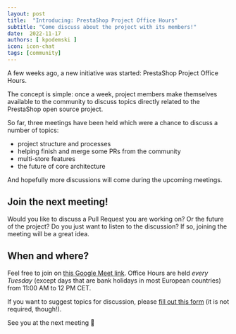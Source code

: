 ```yaml
---
layout: post
title:  "Introducing: PrestaShop Project Office Hours"
subtitle: "Come discuss about the project with its members!"
date:  2022-11-17
authors: [ kpodemski ]
icon: icon-chat
tags: [community]
---
```


A few weeks ago, a new initiative was started: PrestaShop Project Office Hours.

The concept is simple: once a week, project members make themselves available to the community to discuss topics directly related to the PrestaShop open source project.

So far, three meetings have been held which were a chance to discuss a number of topics:
- project structure and processes
- helping finish and merge some PRs from the community
- multi-store features
- the future of core architecture

And hopefully more discussions will come during the upcoming meetings.

## Join the next meeting!

Would you like to discuss a Pull Request you are working on? Or the future of the project? Do you just want to listen to the discussion? If so, joining the meeting will be a great idea.

## When and where?

Feel free to join on [this Google Meet link](https://meet.google.com/fer-hcgk-wti).
Office Hours are held *every Tuesday* (except days that are bank holidays in most European countries) from 11:00 AM to 12 PM CET.

If you want to suggest topics for discussion, please [fill out this form](https://forms.gle/2r7jPp5WxhFSUQme8) (it is not required, though!).

See you at the next meeting :wave:
